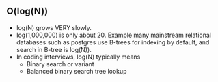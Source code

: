 ## O(log(N))
- log(N) grows VERY slowly. 
- log(1,000,000) is only about 20. Example many mainstream relational databases such as postgres use B-trees for indexing by default, and search in B-tree is log(N)).
- In coding interviews, log(N) typically means
  - Binary search or variant
  - Balanced binary search tree lookup